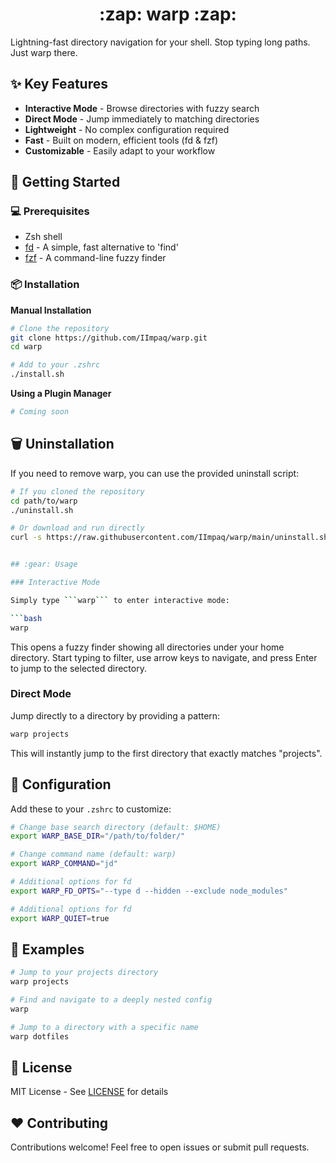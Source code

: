 <h1 align="center">:zap: warp :zap:</h1>

Lightning-fast directory navigation for your shell. Stop typing long paths. Just warp there.

## :sparkles: Key Features

- **Interactive Mode** - Browse directories with fuzzy search
- **Direct Mode** - Jump immediately to matching directories
- **Lightweight** - No complex configuration required
- **Fast** - Built on modern, efficient tools (fd & fzf)
- **Customizable** - Easily adapt to your workflow

## :rocket: Getting Started

### :computer: Prerequisites

- Zsh shell
- [fd](https://github.com/sharkdp/fd) - A simple, fast alternative to 'find'
- [fzf](https://github.com/junegunn/fzf) - A command-line fuzzy finder

### :package: Installation

**Manual Installation**

```bash
# Clone the repository
git clone https://github.com/IImpaq/warp.git
cd warp

# Add to your .zshrc
./install.sh
```

**Using a Plugin Manager**

```bash
# Coming soon
```

## :wastebasket: Uninstallation

If you need to remove warp, you can use the provided uninstall script:

```bash
# If you cloned the repository
cd path/to/warp
./uninstall.sh

# Or download and run directly
curl -s https://raw.githubusercontent.com/IImpaq/warp/main/uninstall.sh | bash


## :gear: Usage

### Interactive Mode

Simply type ```warp``` to enter interactive mode:

```bash
warp
```

This opens a fuzzy finder showing all directories under your home directory. Start typing to filter, use arrow keys to navigate, and press Enter to jump to the selected directory.

### Direct Mode

Jump directly to a directory by providing a pattern:

```bash
warp projects
```

This will instantly jump to the first directory that exactly matches "projects".

## :wrench: Configuration

Add these to your ```.zshrc``` to customize:

```bash
# Change base search directory (default: $HOME)
export WARP_BASE_DIR="/path/to/folder/"

# Change command name (default: warp)
export WARP_COMMAND="jd"

# Additional options for fd
export WARP_FD_OPTS="--type d --hidden --exclude node_modules"

# Additional options for fd
export WARP_QUIET=true
```

## :art: Examples

```bash
# Jump to your projects directory
warp projects

# Find and navigate to a deeply nested config
warp

# Jump to a directory with a specific name
warp dotfiles
```

## :page_facing_up: License

MIT License - See [LICENSE](LICENSE) for details

## :heart: Contributing

Contributions welcome! Feel free to open issues or submit pull requests.

